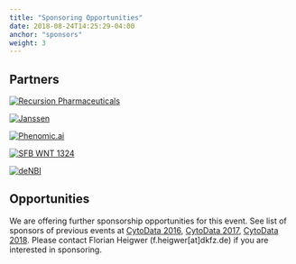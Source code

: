 ```yaml
---
title: "Sponsoring Opportunities"
date: 2018-08-24T14:25:29-04:00
anchor: "sponsors"
weight: 3
---
```


## Partners

[![Recursion Pharmaceuticals](/./main_files/logos/logo_recursion_small.png)](https://www.recursionpharma.com/)

[![Janssen](/./main_files/logos/logo_jansen_small.png)](https://www.janssen.com/germany/partnerschaften?gclid=Cj0KCQjwov3nBRDFARIsANgsdoF8al96zDFXqhnky2eT5csOjdUY2K9B0pqahPID5s4k3mV3lXYqK0oaAjw6EALw_wcB&gclsrc=aw.ds)

[![Phenomic.ai](/./main_files/logos/logo_phenomic_small.png)](https://phenomic.ai/)

[![SFB WNT 1324](/./main_files/logos/logo_wnt-logo_grey_small.png)](http://sfb1324.de/)

[![deNBI](/./main_files/logos/logo_denBI_small.png)](https://www.denbi.de/)


## Opportunities

We are offering further sponsorship opportunities for this event. See list of sponsors of previous events at [CytoData 2016](http://2016.cytodata.org), [CytoData 2017](http://2017.cytodata.org), [CytoData 2018](http://2018.cytodata.org). Please contact Florian Heigwer (f.heigwer[at]dkfz.de) if you are interested in sponsoring.
